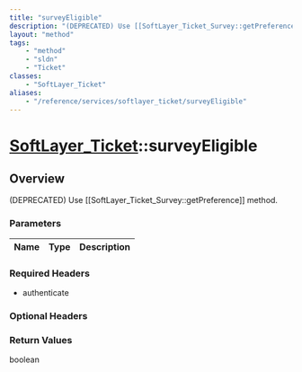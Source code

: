 ```yaml
---
title: "surveyEligible"
description: "(DEPRECATED) Use [[SoftLayer_Ticket_Survey::getPreference]] method."
layout: "method"
tags:
    - "method"
    - "sldn"
    - "Ticket"
classes:
    - "SoftLayer_Ticket"
aliases:
    - "/reference/services/softlayer_ticket/surveyEligible"
---
```

# [SoftLayer_Ticket](/reference/services/SoftLayer_Ticket)::surveyEligible




## Overview 
(DEPRECATED) Use [[SoftLayer_Ticket_Survey::getPreference]] method. 

### Parameters 
|Name | Type | Description |
| --- | --- | --- |


### Required Headers
* authenticate

### Optional Headers

### Return Values
boolean

